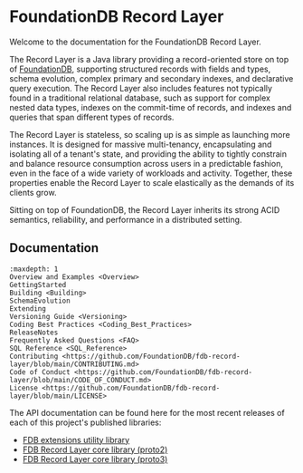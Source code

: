 # FoundationDB Record Layer
  
Welcome to the documentation for the FoundationDB Record Layer.

The Record Layer is a Java library providing a record-oriented store on top of
[FoundationDB](https://www.foundationdb.org), supporting structured records with
fields and types, schema evolution, complex primary and secondary indexes, 
and declarative query execution.  The Record Layer also includes features not 
typically found in a traditional relational database, such as support for 
complex nested data types, indexes on the commit-time of records, and indexes 
and queries that span different types of records.

The Record Layer is stateless, so scaling up is as simple as launching more instances.
It is designed for massive multi-tenancy, encapsulating and isolating all of a tenant's
state, and providing the ability to tightly constrain and balance resource consumption
across users in a predictable fashion, even in the face of a wide variety of workloads
and activity. Together, these properties enable the Record Layer to scale elastically
as the demands of its clients grow.

Sitting on top of FoundationDB, the Record Layer inherits its strong ACID semantics,
reliability, and performance in a distributed setting.

## Documentation

```{toctree}
:maxdepth: 1
Overview and Examples <Overview>
GettingStarted
Building <Building>
SchemaEvolution
Extending
Versioning Guide <Versioning>
Coding Best Practices <Coding_Best_Practices>
ReleaseNotes
Frequently Asked Questions <FAQ>
SQL Reference <SQL_Reference>
Contributing <https://github.com/FoundationDB/fdb-record-layer/blob/main/CONTRIBUTING.md>
Code of Conduct <https://github.com/FoundationDB/fdb-record-layer/blob/main/CODE_OF_CONDUCT.md>
License <https://github.com/FoundationDB/fdb-record-layer/blob/main/LICENSE>
```

The API documentation can be found here for the most recent releases of each of this
project's published libraries:

* [FDB extensions utility library](https://javadoc.io/doc/org.foundationdb/fdb-extensions/)
* [FDB Record Layer core library (proto2)](https://javadoc.io/doc/org.foundationdb/fdb-record-layer-core/)
* [FDB Record Layer core library (proto3)](https://javadoc.io/doc/org.foundationdb/fdb-record-layer-core-pb3/)


